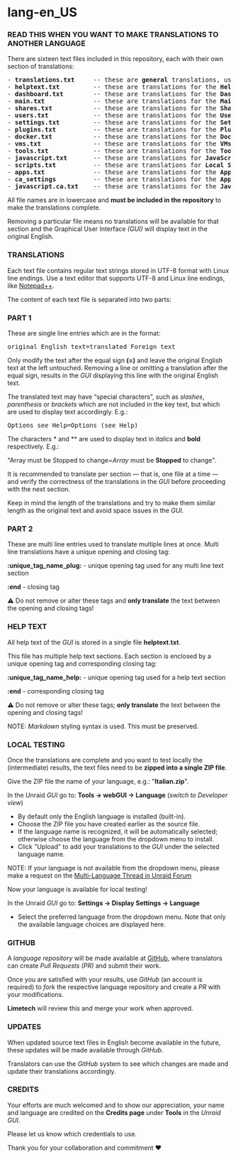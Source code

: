 # lang-en_US

### READ THIS WHEN YOU WANT TO MAKE TRANSLATIONS TO ANOTHER LANGUAGE

There are sixteen text files included in this repository, each with their own section of translations:

<pre>
- <strong>translations.txt</strong>     -- these are <strong>general</strong> translations, used in many sections
- <strong>helptext.txt</strong>         -- these are translations for the <strong>Help</strong> section
- <strong>dashboard.txt</strong>        -- these are translations for the <strong>Dashboard</strong> section
- <strong>main.txt</strong>             -- these are translations for the <strong>Main</strong> section
- <strong>shares.txt</strong>           -- these are translations for the <strong>Shares</strong> section
- <strong>users.txt</strong>            -- these are translations for the <strong>Users</strong> section
- <strong>settings.txt</strong>         -- these are translations for the <strong>Settings</strong> section
- <strong>plugins.txt</strong>          -- these are translations for the <strong>Plugins</strong> section
- <strong>docker.txt</strong>           -- these are translations for the <strong>Docker</strong> section
- <strong>vms.txt</strong>              -- these are translations for the <strong>VMs</strong> section
- <strong>tools.txt</strong>            -- these are translations for the <strong>Tools</strong> section
- <strong>javascript.txt</strong>       -- these are translations for <strong>JavaScript</strong> scripts
- <strong>scripts.txt</strong>          -- these are translations for <strong>Local Scripts</strong>
- <strong>apps.txt</strong>             -- these are translations for the <strong>App</strong> section <em>(CA = Community Applications)</em>
- <strong>ca_settings</strong>          -- these are translations for the <strong>App Settings</strong> <em>(CA)</em>
- <strong>javascript.ca.txt</strong>    -- these are translations for the <strong>JavaScript Scripts</strong> referred to <em>CA</em> section
</pre>

All file names are in lowercase and <strong>must be included in the repository</strong> to make the translations complete.

Removing a particular file means no translations will be available for that section and the Graphical User Interface *(GUI)* will display text in the original English.

### TRANSLATIONS

Each text file contains regular text strings stored in UTF-8 format with Linux line endings.
Use a text editor that supports UTF-8 and Linux line endings, like [Notepad++](https://notepad-plus-plus.org/downloads).

The content of each text file is separated into two parts:


### PART 1

These are single line entries which are in the format:

<pre>original English text=translated Foreign text</pre>

Only modify the text after the equal sign **(=)** and leave the original English text at the left untouched.
Removing a line or omitting a translation after the equal sign, results in the *GUI* displaying this line with the original English text.

The translated text may have “special characters”, such as *slashes*, *parenthesis* or *brackets* which are not included in the key text,
but which are used to display text accordingly. 
E.g.:

<pre>Options see Help=Options (see Help)</pre>

The characters \* and \*\* are used to display text in *italics* and **bold** respectively. 
E.g.:

"Array must be Stopped to change=*Array* must be **Stopped** to change".

It is recommended to translate per section — that is, one file at a time — and verify the correctness of the translations in the *GUI*
before proceeding with the next section.

Keep in mind the length of the translations and try to make them similar length as the original text and avoid space issues in the *GUI*.


### PART 2

These are multi line entries used to translate multiple lines at once.
Multi line translations have a unique opening and closing tag:

**:unique_tag_name_plug:** - unique opening tag used for any multi line text section

**:end**    - closing tag

⚠️ Do not remove or alter these tags and **only translate** the text between the opening and closing tags!


### HELP TEXT

All help text of the *GUI* is stored in a single file **helptext.txt**.

This file has multiple help text sections. 
Each section is enclosed by a unique opening tag and corresponding closing tag:

**:unique_tag_name_help:** - unique opening tag used for a help text section

**:end**    - corresponding closing tag

⚠️ Do not remove or alter these tags; **only translate** the text between the opening and closing tags!

NOTE: *Markdown* styling syntax is used. This must be preserved.


### LOCAL TESTING

Once the translations are complete and you want to test locally the (intermediate) results, the text files need to be **zipped into a single ZIP file**.

Give the ZIP file the name of your language, e.g.: "**Italian.zip**".

In the Unraid *GUI* go to: **Tools -> webGUI -> Language** (*switch to Developer view*)

- By default only the English language is installed (built-in).
- Choose the ZIP file you have created earlier as the source file.
- If the language name is recognized, it will be automatically selected; otherwise choose the language from the dropdown menu to install.
- Click "Upload" to add your translations to the *GUI* under the selected language name.

NOTE: If your language is not available from the dropdown menu, please make a request on the [Multi-Language Thread in Unraid Forum](https://forums.unraid.net/forum/75-multi-language-section/)

Now your language is available for local testing!

In the Unraid *GUI* go to: **Settings -> Display Settings -> Language**

- Select the preferred language from the dropdown menu. Note that only the available language choices are displayed here.


### GITHUB

A *language repository* will be made available at [GitHub](https://github.com/unraid), where translators can create *Pull Requests (PR)* and submit their work.

Once you are satisfied with your results, use *GitHub* (an account is required) to *fork* the respective language repository and create a *PR* with your modifications.

**Limetech** will review this and merge your work when approved.


### UPDATES

When updated source text files in English become available in the future, these updates will be made available through *GitHub*.

Translators can use the *GitHub* system to see which changes are made and update their translations accordingly.


### CREDITS

Your efforts are much welcomed and to show our appreciation, your name and language are credited on the **Credits page** under **Tools** in the *Unraid GUI*.

Please let us know which credentials to use.

Thank you for your collaboration and commitment ❤️
